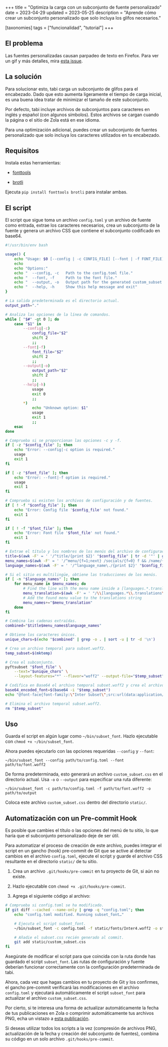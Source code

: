+++
title = "Optimiza la carga con un subconjunto de fuente personalizado"
date = 2023-04-29
updated = 2023-05-25
description = "Aprende cómo crear un subconjunto personalizado que solo incluya los glifos necesarios."

[taxonomies]
tags = ["funcionalidad", "tutorial"]
+++

## El problema

Las fuentes personalizadas causan parpadeo de texto en Firefox. Para ver un gif y más detalles, mira [esta issue](https://github.com/welpo/tabi/issues/75).

## La solución

Para solucionar esto, tabi carga un subconjunto de glifos para el encabezado. Dado que esto aumenta ligeramente el tiempo de carga inicial, es una buena idea tratar de minimizar el tamaño de este subconjunto.

Por defecto, tabi incluye archivos de subconjuntos para caracteres en inglés y español (con algunos símbolos). Estos archivos se cargan cuando la página o el sitio de Zola está en ese idioma.

Para una optimización adicional, puedes crear un subconjunto de fuentes personalizado que solo incluya los caracteres utilizados en tu encabezado.

## Requisitos

Instala estas herramientas:

- [fonttools](https://github.com/fonttools/fonttools)

- [brotli](https://github.com/google/brotli)

Ejecuta `pip install fonttools brotli` para instalar ambas.

## El script

El script que sigue toma un archivo `config.toml` y un archivo de fuente como entrada, extrae los caracteres necesarios, crea un subconjunto de la fuente y genera un archivo CSS que contiene el subconjunto codificado en base64.

```bash
#!/usr/bin/env bash

usage() {
    echo "Usage: $0 [--config | -c CONFIG_FILE] [--font | -f FONT_FILE] [--output | -o OUTPUT_PATH]"
    echo
    echo "Options:"
    echo "  --config, -c   Path to the config.toml file."
    echo "  --font, -f     Path to the font file."
    echo "  --output, -o   Output path for the generated custom_subset.css file (default: current directory)"
    echo "  --help, -h     Show this help message and exit"
}

# La salida predeterminada es el directorio actual.
output_path="."

# Analiza las opciones de la línea de comandos.
while [ "$#" -gt 0 ]; do
    case "$1" in
        --config|-c)
            config_file="$2"
            shift 2
            ;;
        --font|-f)
            font_file="$2"
            shift 2
            ;;
        --output|-o)
            output_path="$2"
            shift 2
            ;;
        --help|-h)
            usage
            exit 0
            ;;
        *)
            echo "Unknown option: $1"
            usage
            exit 1
            ;;
    esac
done

# Comprueba si se proporcionan las opciones -c y -f.
if [ -z "$config_file" ]; then
    echo "Error: --config|-c option is required."
    usage
    exit 1
fi

if [ -z "$font_file" ]; then
    echo "Error: --font|-f option is required."
    usage
    exit 1
fi

# Comprueba si existen los archivos de configuración y de fuentes.
if [ ! -f "$config_file" ]; then
    echo "Error: Config file '$config_file' not found."
    exit 1
fi

if [ ! -f "$font_file" ]; then
    echo "Error: Font file '$font_file' not found."
    exit 1
fi

# Extrae el título y los nombres de los menús del archivo de configuración.
title=$(awk -F' = ' '/^title/{print $2}' "$config_file" | tr -d '"' | grep -v "atom feed")
menu_names=$(awk -F' = ' '/^menu/{f=1;next} /socials/{f=0} f && /name/{print $2}' "$config_file" | cut -d',' -f1 | tr -d '"' )
language_names=$(awk -F' = ' '/^language_name\./{print $2}' "$config_file" | tr -d '"' )

# Si el sitio es multilingüe, obtiene las traducciones de los menús.
if [ -n "$language_names" ]; then
    for menu_name in $menu_names; do
        # Find the line with the menu name inside a [languages.*.translations] section and get the translated menus.
        menu_translation=$(awk -F' = ' "/\\[languages.*\\.translations\\]/{f=1;next} /^\\[/ {f=0} f && /$menu_name =/{print \$2}" "$config_file" | tr -d '"' )
        # Add the found menu value to the translations string
        menu_names+="$menu_translation"
    done
fi

# Combina las cadenas extraídas.
combined="$title$menu_names$language_names"

# Obtiene los caracteres únicos.
unique_chars=$(echo "$combined" | grep -o . | sort -u | tr -d '\n')

# Crea un archivo temporal para subset.woff2.
temp_subset=$(mktemp)

# Crea el subconjunto.
pyftsubset "$font_file" \
    --text="$unique_chars" \
    --layout-features="*" --flavor="woff2" --output-file="$temp_subset" --with-zopfli

# Codifica en Base64 el archivo temporal subset.woff2 y crea el archivo CSS.
base64_encoded_font=$(base64 -i "$temp_subset")
echo "@font-face{font-family:\"Inter Subset\";src:url(data:application/font-woff2;base64,$base64_encoded_font);}" > "$output_path/custom_subset.css"

# Elimina el archivo temporal subset.woff2.
rm "$temp_subset"
```

## Uso

Guarda el script en algún lugar como `~/bin/subset_font`. Hazlo ejecutable con `chmod +x ~/bin/subset_font`.

Ahora puedes ejecutarlo con las opciones requeridas `--config` y `--font`:

```
~/bin/subset_font --config path/to/config.toml --font path/to/font.woff2
```

De forma predeterminada, esto generará un archivo `custom_subset.css` en el directorio actual. Usa `-o` o `--output` para especificar una ruta diferente:

```
~/bin/subset_font -c path/to/config.toml -f path/to/font.woff2 -o path/to/output
```

Coloca este archivo `custom_subset.css` dentro del directorio `static/`.


## Automatización con un Pre-commit Hook

Es posible que cambies el título o las opciones del menú de tu sitio, lo que haría que el subconjunto personalizado deje de ser útil.

Para automatizar el proceso de creación de este archivo, puedes integrar el script en un gancho (hook) pre-commit de Git que se active al detectar cambios en el archivo `config.toml`, ejecute el script y guarde el archivo CSS resultante en el directorio `static/` de tu sitio.

1. Crea un archivo `.git/hooks/pre-commit` en tu proyecto de Git, si aún no existe.

2. Hazlo ejecutable con `chmod +x .git/hooks/pre-commit`.

3. Agrega el siguiente código al archivo:

```bash
# Comprueba si config.toml se ha modificado.
if git diff --cached --name-only | grep -q "config.toml"; then
    echo "config.toml modified. Running subset_font…"

    # Ejecuta el script subset_font.
    ~/bin/subset_font -c config.toml -f static/fonts/Inter4.woff2 -o static/

    # Añadie el subset.css recién generado al commit.
    git add static/custom_subset.css
fi
```

Asegúrate de modificar el script para que coincida con la ruta donde has guardado el script `subset_font`. Las rutas de configuración y fuente deberían funcionar correctamente con la configuración predeterminada de tabi.

Ahora, cada vez que hagas cambios en tu proyecto de Git y los confirmes, el gancho pre-commit verificará las modificaciones en el archivo `config.toml` y ejecutará automáticamente el script `subset_font` para actualizar el archivo `custom_subset.css`.

Por cierto, si te interesa una forma de actualizar automáticamente la fecha de tus publicaciones en Zola o comprimir automáticamente tus archivos PNG, echa un vistazo a [esta publicación](https://osc.garden/es/blog/zola-date-git-hook/).

Si deseas utilizar todos los scripts a la vez (compresión de archivos PNG, actualización de la fecha y creación del subconjunto de fuentes), combina su código en un solo archivo `.git/hooks/pre-commit`.
